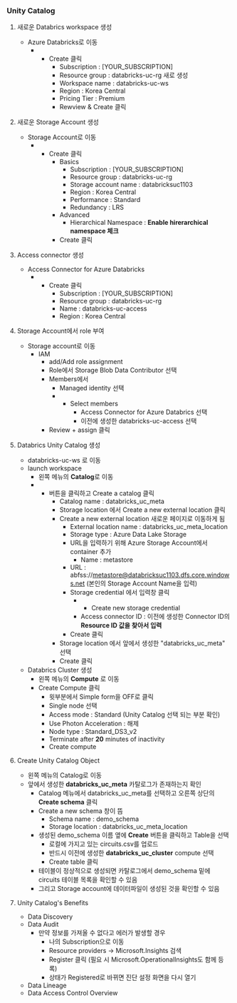 ### Unity Catalog

1. 새로운 Databrics workspace 생성

    - Azure Databricks로 이동
        - + Create 클릭
            - Subscription : [YOUR_SUBSCRIPTION]
            - Resource group : databricks-uc-rg 새로 생성
            - Workspace name : databricks-uc-ws
            - Region : Korea Central
            - Pricing Tier : Premium
            - Rewview & Create 클릭

2. 새로운 Storage Account 생성

    - Storage Account로 이동
        - + Create 클릭
            - Basics 
                - Subscription : [YOUR_SUBSCRIPTION]
                - Resource group : databricks-uc-rg
                - Storage account name : databricksuc1103
                - Region : Korea Central
                - Performance : Standard
                - Redundancy : LRS
            - Advanced
                - Hierarchical Namespace : **Enable hirerarchical namespace 체크**
            - Create 클릭

3. Access connector 생성

    - Access Connector for Azure Databricks
        - + Create 클릭
            - Subscription : [YOUR_SUBSCRIPTION]
            - Resource group : databricks-uc-rg
            - Name : databricks-uc-access
            - Region : Korea Central

4. Storage Account에서 role 부여

    - Storage account로 이동
        - IAM
            - add/Add role assignment
            - Role에서 Storage Blob Data Contributor 선택
            - Members에서
                - Managed identity 선택
                - + Select members
                    - Access Connector for Azure Databrics 선택
                    - 이전에 생성한 databricks-uc-access 선택
            - Review + assign 클릭

5. Databrics Unity Catalog 생성
    
    - databricks-uc-ws 로 이동
    - launch workspace
        - 왼쪽 메뉴의 **Catalog**로 이동
        - + 버튼을 클릭하고 Create a catalog 클릭
            - Catalog name : databricks_uc_meta
            - Storage location 에서 Create a new external location 클릭
            - Create a new external location 새로운 페이지로 이동하게 됨
                - External location name : databricks_uc_meta_location
                - Storage type : Azure Data Lake Storage
                - URL을 입력하기 위해 Azure Storage Account에서 container 추가
                    - Name : metastore
                - URL : abfss://metastore@databricksuc1103.dfs.core.windows.net (본인의 Storage Account Name을 입력)
                - Storage credential 에서 입력창 클릭
                    - + Create new storage credential
                    - Access connector ID : 이전에 생성한 Connector ID의 **Resource ID 값을 찾아서 입력**
                - Create 클릭
            - Storage location 에서 앞에서 생성한 "databricks_uc_meta" 선택
            - Create 클릭
    - Databrics Cluster 생성
        - 왼쪽 메뉴의 **Compute** 로 이동
        - Create Compute 클릭
            - 윗부분에서 Simple form을 OFF로 클릭
            - Single node 선택
            - Access mode : Standard (Unity Catalog 선택 되는 부분 확인)
            - Use Photon Acceleration : 해제
            - Node type : Standard_DS3_v2
            - Terminate after **20** minutes of inactivity
            - Create compute

6. Create Unity Catalog Object

    - 왼쪽 메뉴의 Catalog로 이동
    - 앞에서 생성한 **databricks_uc_meta** 카탈로그가 존재하는지 확인
        - Catalog 메뉴에서 databricks_uc_meta를 선택하고 오른쪽 상단의 **Create schema** 클릭
        - Create a new schema 창이 뜸
            - Schema name : demo_schema
            - Storage location : databricks_uc_meta_location
        - 생성된 demo_schema 이름 옆에 **Create** 버튼을 클릭하고 Table을 선택
            - 로컬에 가지고 있는 circuits.csv를 업로드
            - 반드시 이전에 생성한 **databricks_uc_cluster** compute 선택
            - Create table 클릭
        - 테이블이 정상적으로 생성되면 카탈로그에서 demo_schema 밑에 circuits 테이블 목록을 확인할 수 있음
        - 그리고 Storage account에 데이터파일이 생성된 것을 확인할 수 있음

7. Unity Catalog's Benefits

    - Data Discovery
    - Data Audit
        - 만약 정보를 가져올 수 없다고 에러가 발생할 경우
            - 나의 Subscription으로 이동
            - Resource providers → Microsoft.Insights 검색
            - Register 클릭 (필요 시 Microsoft.OperationalInsights도 함께 등록)
            - 상태가 Registered로 바뀌면 진단 설정 화면을 다시 열기
    - Data Lineage
    - Data Access Control Overview

